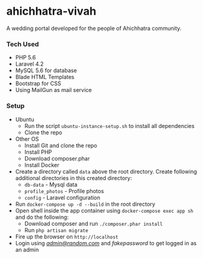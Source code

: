# ahichhatra-vivah
A wedding portal developed for the people of Ahichhatra community.

### Tech Used
* PHP 5.6
* Laravel 4.2
* MySQL 5.6 for database
* Blade HTML Templates
* Bootstrap for CSS
* Using MailGun as mail service

### Setup
* Ubuntu
  * Run the script `ubuntu-instance-setup.sh` to install all dependencies
  * Clone the repo
* Other OS
  * Install Git and clone the repo
  * Install PHP
  * Download composer.phar
  * Install Docker
* Create a directory called `data` above the root directory. Create following additional directories in this created directory:
  * `db-data` - Mysql data
  * `profile_photos` - Profile photos
  * `config` - Laravel configuration
* Run `docker-compose up -d --build` in the root directory
* Open shell inside the app container using `docker-compose exec app sh` and do the following:
  * Download composer and run `./composer.phar install`
  * Run `php artisan migrate`
* Fire up the browser on `http://localhost`
* Login using *admin@random.com* and *fakepassword* to get logged in as an admin
